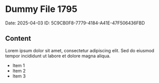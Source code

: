 # Dummy File 1795

Date: 2025-04-03
ID: 5C9CB0F8-7779-4184-A41E-47F506436FBD

## Content

Lorem ipsum dolor sit amet, consectetur adipiscing elit.
Sed do eiusmod tempor incididunt ut labore et dolore magna aliqua.

* Item 1
* Item 2
* Item 3

